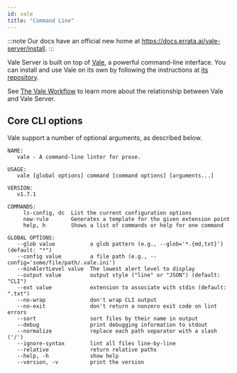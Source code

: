 ```yaml
---
id: vale
title: "Command Line"
---
```


:::note
Our docs have an official new home at https://docs.errata.ai/vale-server/install.
:::

Vale Server is built on top of [Vale](https://github.com/errata-ai/vale), a powerful command-line interface. You can install and use Vale on its own by following the instructions at [its repository](https://github.com/errata-ai/vale#installation).

See [The Vale Workflow](https://medium.com/@jdkato/the-vale-workflow-3b709fa39212) to learn more about the relationship between Vale and Vale Server.

## Core CLI options

Vale support a number of optional arguments, as described below.

```console
NAME:
   vale - A command-line linter for prose.

USAGE:
   vale [global options] command [command options] [arguments...]

VERSION:
   v1.7.1

COMMANDS:
     ls-config, dc  List the current configuration options
     new-rule       Generates a template for the given extension point
     help, h        Shows a list of commands or help for one command

GLOBAL OPTIONS:
   --glob value           a glob pattern (e.g., --glob='*.{md,txt}') (default: "*")
   --config value         a file path (e.g., --config='some/file/path/.vale.ini')
   --minAlertLevel value  The lowest alert level to display
   --output value         output style ("line" or "JSON") (default: "CLI")
   --ext value            extension to associate with stdin (default: ".txt")
   --no-wrap              don't wrap CLI output
   --no-exit              don't return a nonzero exit code on lint errors
   --sort                 sort files by their name in output
   --debug                print debugging information to stdout
   --normalize            replace each path separator with a slash ('/')
   --ignore-syntax        lint all files line-by-line
   --relative             return relative paths
   --help, -h             show help
   --version, -v          print the version
```
